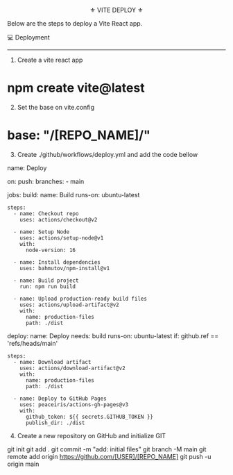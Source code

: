 <p align="center">⚜️ VITE DEPLOY ⚜️</p>

Below are the steps to deploy a Vite React app.

💻 Deployment
<hr>

01. Create a vite react app

<div className="p-10 bg-slate-300">
        <h1>npm create vite@latest</h1>
</div>

02. Set the base on vite.config

<div className="p-10 bg-slate-300">
        <h1>base: "/[REPO_NAME]/"</h1>
</div>

03. Create ./github/workflows/deploy.yml and add the code bellow

 name: Deploy

on:
  push:
    branches:
      - main

jobs:
  build:
    name: Build
    runs-on: ubuntu-latest

    steps:
      - name: Checkout repo
        uses: actions/checkout@v2

      - name: Setup Node
        uses: actions/setup-node@v1
        with:
          node-version: 16

      - name: Install dependencies
        uses: bahmutov/npm-install@v1

      - name: Build project
        run: npm run build

      - name: Upload production-ready build files
        uses: actions/upload-artifact@v2
        with:
          name: production-files
          path: ./dist

  deploy:
    name: Deploy
    needs: build
    runs-on: ubuntu-latest
    if: github.ref == 'refs/heads/main'

    steps:
      - name: Download artifact
        uses: actions/download-artifact@v2
        with:
          name: production-files
          path: ./dist

      - name: Deploy to GitHub Pages
        uses: peaceiris/actions-gh-pages@v3
        with:
          github_token: ${{ secrets.GITHUB_TOKEN }}
          publish_dir: ./dist


04. Create a new repository on GitHub and initialize GIT

git init
git add .
git commit -m "add: initial files"
git branch -M main
git remote add origin https://github.com/[USER]/[REPO_NAME]
git push -u origin main
